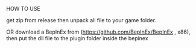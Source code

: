 HOW TO USE


get zip from release then unpack all file to your game folder.

OR download a BepInEx from  (https://github.com/BepInEx/BepInEx , x86), then put the dll file to the plugin folder inside the bepinex
